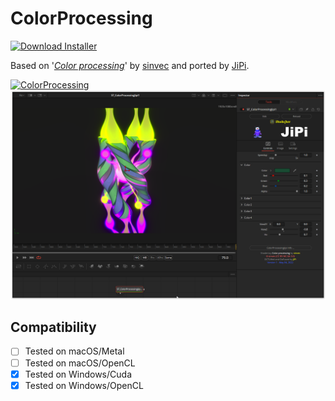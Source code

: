 # ColorProcessing
[![Download Installer](https://img.shields.io/static/v1?label=Download&message=ColorProcessing-Installer.lua&color=blue)](https://github.com/nmbr73/Shadertoys/releases/download/V1.1/ColorProcessing-Installer.lua "Installer")

Based on '_[Color processing](https://www.shadertoy.com/view/7tfBzs)_' by [sinvec](https://www.shadertoy.com/user/sinvec) and ported by [JiPi](../../Site/Profiles/JiPi.md).

[![ColorProcessing](https://user-images.githubusercontent.com/78935215/166887489-87295291-9e32-4db8-9c42-786b9cfc57b3.gif)](https://www.shadertoy.com/view/7tfBzs "View on Shadertoy.com")
[![Thumbnail](ColorProcessing.png)](ColorProcessing.fuse "View the Fuse")


## Compatibility
- [ ] Tested on macOS/Metal
- [ ] Tested on macOS/OpenCL
- [x] Tested on Windows/Cuda
- [x] Tested on Windows/OpenCL
